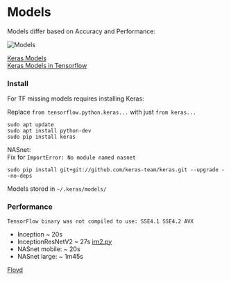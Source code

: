 # Models

Models differ based on Accuracy and Performance:

![Models](https://github.com/EN10/KerasInception/raw/master/images/Models.jpg)

[Keras Models](https://keras.io/applications)   
[Keras Models in Tensorflow](https://www.tensorflow.org/api_docs/python/tf/keras/applications)

### Install

For TF missing models requires installing Keras:

Replace `from tensorflow.python.keras...` with just `from keras...`

    sudo apt update 
    sudo apt install python-dev 
    sudo pip install keras

NASnet:     
Fix for `ImportError: No module named nasnet`

    sudo pip install git+git://github.com/keras-team/keras.git --upgrade --no-deps

Models stored in `~/.keras/models/`

### Performance

`TensorFlow binary was not compiled to use: SSE4.1 SSE4.2 AVX`

* Inception ~ 20s
* InceptionResNetV2 ~ 27s   [irn2.py](https://github.com/EN10/KerasInception/blob/master/irn2.py)
* NASnet mobile: ~   20s
* NASnet large:  ~   1m45s

[Floyd](https://github.com/EN10/FloydHub)